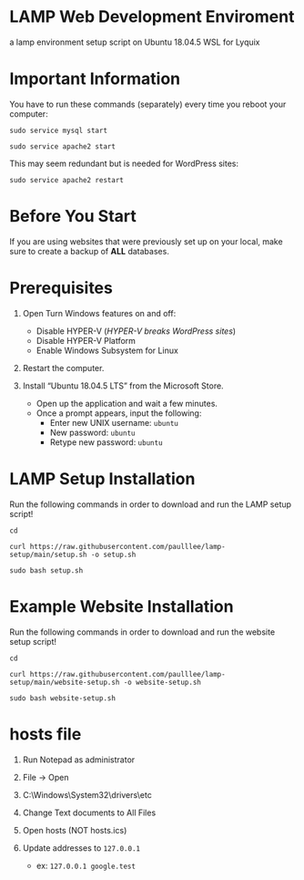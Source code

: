 # LAMP Web Development Enviroment

a lamp environment setup script on Ubuntu 18.04.5 WSL for Lyquix

# Important Information

You have to run these commands (separately) every time you reboot your computer:

`sudo service mysql start`

`sudo service apache2 start`

This may seem redundant but is needed for WordPress sites:

`sudo service apache2 restart`

# Before You Start

If you are using websites that were previously set up on your local, make sure to create a backup of **ALL** databases.

# Prerequisites

1. Open Turn Windows features on and off:
   - Disable HYPER-V (*HYPER-V breaks WordPress sites*)
   - Disable HYPER-V Platform
   - Enable Windows Subsystem for Linux
   
2. Restart the computer.

3. Install “Ubuntu 18.04.5 LTS” from the Microsoft Store.
   - Open up the application and wait a few minutes.
   - Once a prompt appears, input the following:
     - Enter new UNIX username: `ubuntu`
     - New password: `ubuntu`
     - Retype new password: `ubuntu`

# LAMP Setup Installation

Run the following commands in order to download and run the LAMP setup script!

`cd`

`curl https://raw.githubusercontent.com/paulllee/lamp-setup/main/setup.sh -o setup.sh`

`sudo bash setup.sh`

# Example Website Installation

Run the following commands in order to download and run the website setup script!

`cd`

`curl https://raw.githubusercontent.com/paulllee/lamp-setup/main/website-setup.sh -o website-setup.sh`

`sudo bash website-setup.sh`

# hosts file

1. Run Notepad as administrator

2. File → Open

3. C:\Windows\System32\drivers\etc

4. Change Text documents to All Files

5. Open hosts (NOT hosts.ics)

6. Update addresses to `127.0.0.1`
   - ex: `127.0.0.1 google.test`
